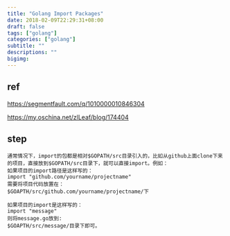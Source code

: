 ```yaml
---
title: "Golang Import Packages"
date: 2018-02-09T22:29:31+08:00
draft: false
tags: ["golang"]
categories: ["golang"]
subtitle: ""
descriptions: ""
bigimg:
---
```


## ref

https://segmentfault.com/q/1010000010846304

https://my.oschina.net/zlLeaf/blog/174404

## step

```
通常情况下，import的包都是相对$GOPATH/src目录引入的，比如从github上面clone下来的项目，直接放到$GOPATH/src目录下，就可以直接import。例如：
如果项目的import路径是这样写的：
import "github.com/yourname/projectname"
需要将项目代码放置在：
$GOAPTH/src/github.com/yourname/projectname/下

如果项目的import是这样写的：
import "message"
则将message.go放到:
$GOAPTH/src/message/目录下即可。
```

